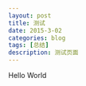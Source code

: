 ```yaml
---
layout: post
title: 测试
date: 2015-3-02
categories: blog
tags: [总结]
description: 测试页面
---
```


Hello World